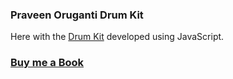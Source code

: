 ### Praveen Oruganti Drum Kit

Here with the [Drum Kit](https://praveenoruganti.github.io/praveenorugantitech-vanilla-js/0_Projects/praveenorugantitech-drum-kit) developed using JavaScript.

### [Buy me a Book](https://bit.ly/388sUbE)

